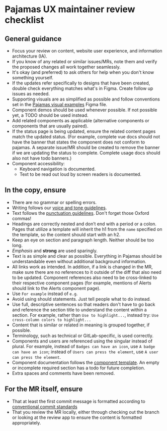 # Pajamas UX maintainer review checklist

## General guidance
- Focus your review on content, website user experience, and information architecture (IA).
- If you know of any related or similar issues/MRs, note them and verify the proposed changes all work together seamlessly.
- It's okay (and preferred) to ask others for help when you don't know something yourself.
- If the updates refer specifically to designs that have been created, double check everything matches what's in Figma. Create follow up issues as needed.
- Supporting visuals are as simplified as possible and follow conventions set in the [Pajamas visual examples](https://www.figma.com/file/2XRq1MnIG69iti76Mh9HpJ/Pajamas-visual-examples) Figma file.
- Component demos should be used whenever possible. If not possible yet, a TODO should be used instead.
- Add related components as applicable (alternative components or components that are usually paired).
- If the status page is being updated, ensure the related content pages match the updated status. (For example, complete vue docs should not have the banner that states the component does not conform to pajamas. A separate issue/MR should be created to remove the banner if we are updating the status to complete. Complete usage docs should also not have todo banners.)
- Component accessibility:
   - Keyboard navigation is documented.
   - Text to be read out loud by screen readers is documented.

## In the copy, ensure
- There are no grammar or spelling errors.
- Writing follows our [voice and tone guidelines](https://docs.gitlab.com/ee/development/documentation/styleguide/).
- Text follows the [punctuation guidelines](https://docs.gitlab.com/ee/development/documentation/styleguide/#punctuation/). Don't forget those Oxford commas!
- Headings are correctly nested and don’t end with a period or a colon. Pages that utilize a template will inherit the h1 from the `name` specified on the template, so the content should start with an h2.
- Keep an eye on section and paragraph length. Neither should be too long.
- _Emphasis_ and **strong** are used sparingly.
- Text is as simple and clear as possible. Everything in Pajamas should be understandable even without additional background information.
- All links work as intended. In addition, if a link is changed in the MR, make sure there are no references to it outside of the diff that also need to be updated. Component references also need to be cross-linked to their respective component pages (for example, mentions of Alerts should link to the Alerts component page).
- Use `For example` instead of `e.g`.
- Avoid using should statements. Just tell people what to do instead.
- Use full, descriptive sentences so that readers don't have to go back and reference the section title to understand the content within a section. For example, rather than `Use to highlight...`, instead try: `Use cross-column colors to highlight...`
- Content that is similar or related in meaning is grouped together, if possible.
- Terminology, such as technical or GitLab-specific, is used correctly.
- Components and users are referenced using the singular instead of plural. For example, instead of `Badges can have an icon`, use `A badge can have an icon`; instead of `Users can press the element`, use `A user can press the element`.
- Component documentation follows the [component template](https://gitlab.com/gitlab-org/gitlab-services/design.gitlab.com/-/blob/main/pages/components/template.md?plain=1). An empty or incomplete required section has a todo for future completion.
- Extra spaces and comments have been removed.

## For the MR itself, ensure
- That at least the first commit message is formatted according to [conventional commit standards](https://gitlab.com/gitlab-org/gitlab-services/design.gitlab.com/-/blob/main/doc/commits.md)
- That you review the MR locally, either through checking out the branch or looking at the review app to ensure the content is formatted appropriately.
